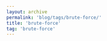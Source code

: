```yaml
---
layout: archive
permalink: 'blog/tags/brute-force/'
title: 'brute-force'
tag: 'brute-force'
---
```

